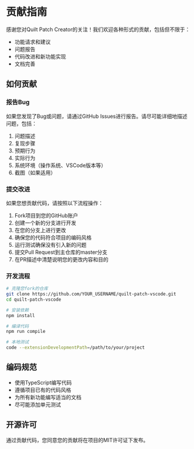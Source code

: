 # 贡献指南

感谢您对Quilt Patch Creator的关注！我们欢迎各种形式的贡献，包括但不限于：

- 功能请求和建议
- 问题报告
- 代码改进和新功能实现
- 文档完善

## 如何贡献

### 报告Bug

如果您发现了Bug或问题，请通过GitHub Issues进行报告。请尽可能详细地描述问题，包括：

1. 问题描述
2. 复现步骤
3. 预期行为
4. 实际行为
5. 系统环境（操作系统、VSCode版本等）
6. 截图（如果适用）

### 提交改进

如果您想贡献代码，请按照以下流程操作：

1. Fork项目到您的GitHub账户
2. 创建一个新的分支进行开发
3. 在您的分支上进行更改
4. 确保您的代码符合项目的编码风格
5. 运行测试确保没有引入新的问题
6. 提交Pull Request到主仓库的master分支
7. 在PR描述中清楚说明您的更改内容和目的

### 开发流程

```bash
# 克隆您fork的仓库
git clone https://github.com/YOUR_USERNAME/quilt-patch-vscode.git
cd quilt-patch-vscode

# 安装依赖
npm install

# 编译代码
npm run compile

# 本地测试
code --extensionDevelopmentPath=/path/to/your/project
```

## 编码规范

- 使用TypeScript编写代码
- 遵循项目已有的代码风格
- 为所有新功能编写适当的文档
- 尽可能添加单元测试

## 开源许可

通过贡献代码，您同意您的贡献将在项目的MIT许可证下发布。 
